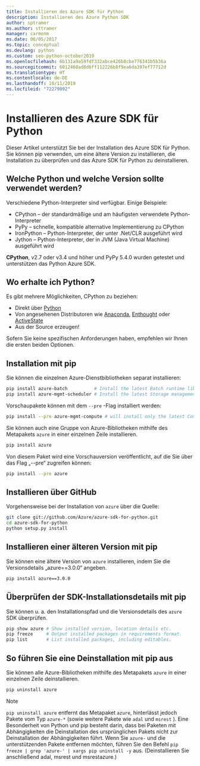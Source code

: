 ```yaml
---
title: Installieren des Azure SDK für Python
description: Installieren des Azure Python SDK
author: sptramer
ms.author: sttramer
manager: carmonm
ms.date: 06/05/2017
ms.topic: conceptual
ms.devlang: python
ms.custom: seo-python-october2019
ms.openlocfilehash: 6b131a9a59fdf332abce426b8cbe776341b5b36a
ms.sourcegitcommit: 6012460ad8d6ff112226b8f9ea6da397ef77712d
ms.translationtype: HT
ms.contentlocale: de-DE
ms.lasthandoff: 10/11/2019
ms.locfileid: "72279092"
---
```

# <a name="install-the-azure-sdk-for-python"></a>Installieren des Azure SDK für Python

Dieser Artikel unterstützt Sie bei der Installation des Azure SDK für Python. Sie können pip verwenden, um eine ältere Version zu installieren, die Installation zu überprüfen und das Azure SDK für Python zu deinstallieren.

## <a name="which-python-and-which-version-to-use"></a>Welche Python und welche Version sollte verwendet werden?

Verschiedene Python-Interpreter sind verfügbar. Einige Beispiele:

* CPython – der standardmäßige und am häufigsten verwendete Python-Interpreter
* PyPy – schnelle, kompatible alternative Implementierung zu CPython
* IronPython – Python-Interpreter, der unter .Net/CLR ausgeführt wird
* Jython – Python-Interpreter, der in JVM (Java Virtual Machine) ausgeführt wird

**CPython**, v2.7 oder v3.4 und höher und PyPy 5.4.0 wurden getestet und unterstützen das Python Azure SDK.

## <a name="where-to-get-python"></a>Wo erhalte ich Python?

Es gibt mehrere Möglichkeiten, CPython zu beziehen:

* Direkt über [Python](https://www.python.org/)
* Von angesehenen Distributoren wie [Anaconda](https://www.anaconda.com/), [Enthought](https://www.enthought.com/) oder [ActiveState](https://www.activestate.com/)
* Aus der Source erzeugen!

Sofern Sie keine spezifischen Anforderungen haben, empfehlen wir Ihnen die ersten beiden Optionen.

## <a name="installation-with-pip"></a>Installation mit pip

Sie können die einzelnen Azure-Dienstbibliotheken separat installieren:

```bash
pip install azure-batch          # Install the latest Batch runtime library
pip install azure-mgmt-scheduler # Install the latest Storage management library
```

Vorschaupakete können mit dem `--pre` -Flag installiert werden:

```bash
pip install --pre azure-mgmt-compute # will install only the latest Compute Management library
```

Sie können auch eine Gruppe von Azure-Bibliotheken mithilfe des Metapakets `azure` in einer einzelnen Zeile installieren.

```bash
pip install azure
```

Von diesem Paket wird eine Vorschauversion veröffentlicht, auf die Sie über das Flag „--pre“ zugreifen können:

```bash
pip install --pre azure
```

## <a name="install-from-github"></a>Installieren über GitHub

Vorgehensweise bei der Installation von `azure` über die Quelle:

```bash
git clone git://github.com/Azure/azure-sdk-for-python.git
cd azure-sdk-for-python
python setup.py install
```

## <a name="install-an-older-version-with-pip"></a>Installieren einer älteren Version mit pip
Sie können eine ältere Version von `azure` installieren, indem Sie die Versionsdetails „azure==3.0.0“ angeben.
```bash
pip install azure==3.0.0 
```
## <a name="check-sdk-installation-details-with-pip"></a>Überprüfen der SDK-Installationsdetails mit pip
Sie können u. a. den Installationspfad und die Versionsdetails des `azure` SDK überprüfen.
```bash
pip show azure # Show installed version, location details etc.
pip freeze     # Output installed packages in requirements format.
pip list       # List installed packages, including editables.
```
## <a name="to-uninstall-with-pip"></a>So führen Sie eine Deinstallation mit pip aus
Sie können alle Azure-Bibliotheken mithilfe des Metapakets `azure` in einer einzelnen Zeile deinstallieren.
```bash
pip uninstall azure 
```
> [!NOTE]
> `pip uninstall azure` entfernt das Metapaket `azure`, hinterlässt jedoch Pakete vom Typ `azure-*` (sowie weitere Pakete wie `adal` und `msrest` ). Eine Besonderheit von Python und pip besteht darin, dass bei Paketen mit Abhängigkeiten die Deinstallation des ursprünglichen Pakets nicht zur Deinstallation der Abhängigkeiten führt. Wenn Sie `azure-` und die unterstützenden Pakete entfernen möchten, führen Sie den Befehl `pip freeze | grep 'azure-' | xargs pip uninstall -y` aus. (Deinstallieren Sie anschließend adal, msrest und msrestazure.)

